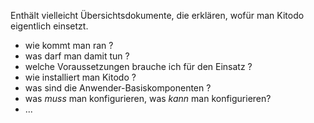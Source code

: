 Enthält vielleicht Übersichtsdokumente, die erklären, wofür man Kitodo eigentlich einsetzt.
- wie kommt man ran ?
- was darf man damit tun ?
- welche Voraussetzungen brauche ich für den Einsatz ?
- wie installiert man Kitodo ?
- was sind die Anwender-Basiskomponenten ?
- was _muss_ man konfigurieren, was _kann_ man konfigurieren?
-  ...
